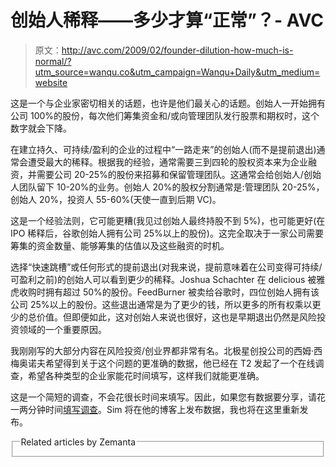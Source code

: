 # 创始人稀释——多少才算“正常”？- AVC

> 原文：<http://avc.com/2009/02/founder-dilution-how-much-is-normal/?utm_source=wanqu.co&utm_campaign=Wanqu+Daily&utm_medium=website>

这是一个与企业家密切相关的话题，也许是他们最关心的话题。创始人一开始拥有公司 100%的股份，每次他们筹集资金和/或向管理团队发行股票和期权时，这个数字就会下降。

在建立持久、可持续/盈利的企业的过程中“一路走来”的创始人(而不是提前退出)通常会遭受最大的稀释。根据我的经验，通常需要三到四轮的股权资本来为企业融资，并需要公司 20-25%的股份来招募和保留管理团队。这通常会给创始人/创始人团队留下 10-20%的业务。创始人 20%的股权分割通常是:管理团队 20-25%，创始人 20%，投资人 55-60%(天使一直到后期 VC)。

这是一个经验法则，它可能更糟(我见过创始人最终持股不到 5%)，也可能更好(在 IPO 稀释后，谷歌创始人拥有公司 25%以上的股份)。这完全取决于一家公司需要筹集的资金数量、能够筹集的估值以及这些融资的时机。

选择“快速跳槽”或任何形式的提前退出(对我来说，提前意味着在公司变得可持续/可盈利之前)的创始人可以看到更少的稀释。Joshua Schachter 在 delicious 被雅虎收购时拥有超过 50%的股份。FeedBurner 被卖给谷歌时，四位创始人拥有该公司 25%以上的股份。这些退出通常是为了更少的钱，所以更多的所有权乘以更少的总价值。但即便如此，这对创始人来说也很好，这也是早期退出仍然是风险投资领域的一个重要原因。

我刚刚写的大部分内容在风险投资/创业界都非常有名。北极星创投公司的西姆·西梅奥诺夫希望得到关于这个问题的更准确的数据，他已经在 T2 发起了一个在线调查，希望各种类型的企业家能花时间填写，这样我们就能更准确。

这是一个简短的调查，不会花很长时间来填写。因此，如果您有数据要分享，请花一两分钟时间[填写调查](https://spreadsheets.google.com/viewform?formkey=cGZZaHVQVlYyV3J1ampMRUk0ME1LU1E6MA..)。Sim 将在他的博客上发布数据，我也将在这里重新发布。

<fieldset class="zemanta-related"><legend class="zemanta-related-title">Related articles by Zemanta</legend></fieldset>